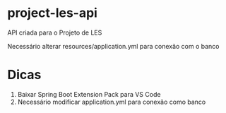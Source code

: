 # project-les-api

API criada para o Projeto de LES<p/>
Necessário alterar resources/application.yml para conexão com o banco 

<h1>Dicas</h1>
<ol>
<li>Baixar Spring Boot Extension Pack para VS Code</li>
<li>Necessário modificar application.yml para conexão como banco</li>
</ol>
